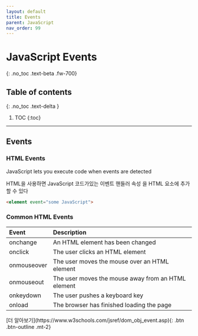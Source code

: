 ```yaml
---
layout: default
title: Events
parent: JavaScript
nav_order: 99
---
```


# JavaScript Events
{: .no_toc .text-beta .fw-700}

## Table of contents
{: .no_toc .text-delta }

1. TOC
{:toc}

---

## Events

### HTML Events

JavaScript lets you execute code when events are detected

HTML을 사용하면 JavaScript 코드가있는 이벤트 핸들러 속성 을 HTML 요소에 추가 할 수 있다

```html
<element event="some JavaScript">
```
    
### Common HTML Events 

| Event         | Description                                           |
|:--------------|:------------------------------------------------------|
| onchange      | An HTML element has been changed                      |
| onclick       | The user clicks an HTML element                       |
| onmouseover   | The user moves the mouse over an HTML element         |
| onmouseout    | The user moves the mouse away from an HTML element    |
| onkeydown     | The user pushes a keyboard key                        |
| onload        | The browser has finished loading the page             |

<span class="fs-2">
[더 알아보기](https://www.w3schools.com/jsref/dom_obj_event.asp){: .btn  .btn-outline .mt-2}
</span>

